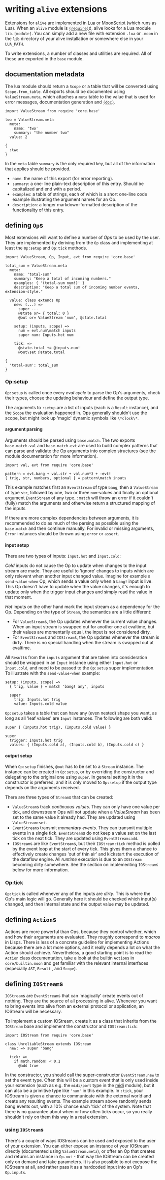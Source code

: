 # writing `alive` extensions

Extensions for `alive` are implemented in [Lua][lua] or [MoonScript][moonscript]
(which runs as Lua). When an `alive` module is [`(require)`][builtins-req]d,
alive looks for a Lua module `lib.[module]`. You can simply add a new file with
extension `.lua` or `.moon` in the `lib` directory of your alive installation or
somewhere else in your `LUA_PATH`.

To write extensions, a number of classes and utilities are required. All of
these are exported in the `base` module.

## documentation metadata
The lua module should return a `Scope` or a table that will be converted using
`Scope.from_table`. All exports should be documented using `ValueStream.meta`,
which attaches a `meta` table to the value that is used for error messages,
documentation generation and [`(doc)`][builtins-doc].

    import ValueStream from require 'core.base'

    two = ValueStream.meta
      meta:
        name: 'two'
        summary: "the number two"
      value: 2

    {
      :two
    }

In the `meta` table `summary` is the only required key, but all of the
information that applies should be provided.

- `name`: the name of this export (for error reporting).
- `summary`: a one-line plain-text description of this entry. Should be
  capitalized and end with a period.
- `examples`: a table of strings, each of which is a short one-line code
  example illustrating the argument names for an Op.
- `description`: a longer markdown-formatted description of the functionality
  of this entry.

## defining `Op`s
Most extensions will want to define a number of *Op*s to be used by the user.
They are implemented by deriving from the `Op` class and implementing at least
the `Op:setup` and `Op:tick` methods.

    import ValueStream, Op, Input, evt from require 'core.base'

    total_sum = ValueStream.meta
      meta:
        name: 'total-sum'
        summary: "Keep a total of incoming numbers."
        examples: { '(total-sum num!)' }
        description: "Keep a total sum of incoming number events, extension-style."

      value: class extends Op
        new: (...) =>
          super ...
          @state or= { total: 0 }
          @out or= ValueStream 'num', @state.total

        setup: (inputs, scope) =>
          num = evt.num\match inputs
          super num: Inputs.hot num

        tick: =>
          @state.total += @inputs.num!
          @out\set @state.total

    {
      'total-sum': total_sum
    }

### Op:setup
`Op:setup` is called once every *eval cycle* to parse the Op's arguments, check
their types, choose the updating behaviour and define the output type.

The arguments to `:setup` are a list of inputs (each is a `Result` instance),
and the `Scope` the evaluation happened in. Ops generally shouldn't use the
scope, but might look up 'magic' dynamic symbols like `\*clock\*`.

#### argument parsing
Arguments should be parsed using `base.match`. The two exports `base.match.val`
and `base.match.evt` are used to build complex patterns that can parse and
validate the Op arguments into complex structures (see the module documentation
for more information).

    import val, evt from require 'core.base'

    pattern = evt.bang + val.str + val.num*3 + -evt!
    { trig, str, numbers, optional } = pattern\match inputs

This example matches first an `EventStream` of type `bang`, then a `ValueStream`
of type `str`, followed by one, two or three `num`-values and finally an
optional argument `EventStream` of any type. `:match` will throw an error if it
couldn't (fully) match the arguments and otherwise return a structured mapping
of the inputs.

If there are more complex dependencies between arguments, it is recommended to
do as much of the parsing as possible using the `base.match` and then continue
manually. For invalid or missing arguments, `Error` instances should be thrown
using `error` or `assert`.

#### input setup
There are two types of inputs: `Input.hot` and `Input.cold`:

*Cold* inputs do not cause the Op to update when changes to the input stream
are made. They are useful to 'ignore' changes to inputs which are only relevant
when another input changed value. Imagine for example a `send-value-when` Op,
which sends a value only when a `bang!` input is live. This Op doesn't have to
update when the value changes, it's enough to update only when the trigger
input changes and simply read the value in that moment.

*Hot* inputs on the other hand mark the input stream as a dependency for the
Op. Depending on the type of `Stream`, the semantics are a little different:

- For `ValueStream`s, the Op updates whenever the current value changes. When
  an input stream is swapped out for another one at evaltime, but their values
  are momentarily equal, the input is not considered dirty.
- For `EventStream`s and `IOStream`s, the Op updates whenever the stream is
  dirty. There is no special handling when the stream is swapped out at
  evaltime.

All `Result`s from the `inputs` argument that are taken into consideration
should be wrapped in an `Input` instance using either `Input.hot` or
`Input.cold`, and need to be passed to the `Op:setup` super implementation.
To illustrate with the `send-value-when` example:

    setup: (inputs, scope) =>
      { trig, value } = match 'bang! any', inputs

      super
        trig: Inputs.hot trig
        value: Inputs.cold value

`Op:setup` takes a table that can have any (even nested) shape you want, as
long as all 'leaf values' are `Input` instances. The following are both valid:

    super { (Inputs.hot trig), (Inputs.cold value) }

    super
      trigger: Inputs.hot trig
      values: { (Inputs.cold a), (Inputs.cold b), (Inputs.cold c) }

#### output setup
When `Op:setup` finishes, `@out` has to be set to a `Stream` instance. The
instance can be created in `Op:setup`, or by overriding the constructor and
delegating to the original one using `super`. In general setting it in the
constructor is preferred, and it is only moved to `Op:setup` if the output
type depends on the arguments received.

There are three types of `Stream`s that can be created:

- `ValueStream`s track *continuous values*. They can only have one value per
  tick, and downstream Ops will not update when a *ValueStream* has been set
  to the same value it already had. They are updated using `ValueStream:set`.
- `EventStream`s transmit *momentary events*. They can transmit multiple events
  in a single tick. `EventStream`s do not keep a value set on the last tick on
  the next tick. They are updated using `EventStream:add`.
- `IOStream`s are like `EventStream`s, but their `IOStream:tick` method is
  polled by the event loop at the start of every tick. This gives them a chance
  to effectively create changes 'out of thin air' and kickstart the execution
  of the dataflow engine. All *runtime* execution is due to an `IOStream`
  becoming dirty somewhere. See the section on implementing `IOStream`s below
  for more information.

### Op:tick
`Op:tick` is called whenever any of the inputs are *dirty*. This is where the
Op's main logic will go. Generally here it should be checked which input(s)
changed, and then internal state and the output value may be updated.

## defining `Action`s
Actions are more powerful than Ops, because they control whether, which and
how their arguments are evaluated. They roughly correspond to *macros* in Lisps.
There is less of a concrete guideline for implementing Actions because there
are a lot more options, and it really depends a lot on what the Action should
achieve. Nevertheless, a good starting point is to read the `Action` class
documentation, take a look at the builtin `Action`s in `core/builtin.moon` and
get familiar with the relevant internal interfaces (especially `AST`, `Result`
, and `Scope`).

## defining `IOStream`s
`IOStream`s are `EventStream`s that can 'magically' create events out of
nothing. They are the source of all processing in alive. Whenever you want to
bring events into alive from an external protocol or application, an IOStream
will be necessary.

To implement a custom IOStream, create it as a class that inherits from the
`IOStream` base and implement the constructor and `IOStream:tick`:

    import IOStream from require 'core.base'
    
    class UnreliableStream extends IOStream
      new: => super 'bang'
      
      tick: =>
        if math.random! < 0.1
          @add true

In the constructor, you should call the super-constructor `EventStream.new` to
set the event type. Often this will be a custom event that is only used inside
your extension (such as e.g. the `midi/port` type in the [midi][modules-midi]
module), but it can also be a primitive type like `'num'` in this example. In
`:tick`, your IOStream is given a chance to communicate with the external world
and create any resulting events. The example stream above randomly sends bang
events out, with a 10% chance each 'tick' of the system. Note that there is no
guarantee about when or how often ticks occur, so you really shouldn't rely on
them this way in a real extension.

### using `IOStream`s
There's a couple of ways IOStreams can be used and exposed to the user of your
extension. You can either expose an instance of your IOStream directly
(documented using `ValueStream.meta`), or offer an Op that creates and returns
an instance in `Op.out` - that way the IOStream can be created only on demand
and take parameters. It is also possible to not exepose the IOStream at all,
and rather pass it as a hardcoded input into an Op's `Op.inputs`.

[lua]:          https://www.lua.org/
[moonscript]:   http://moonscript.org/
[builtins-req]: ../../reference/index.html#require
[builtins-doc]: ../../reference/index.html#doc
[modules-midi]: ../../reference/midi.html
